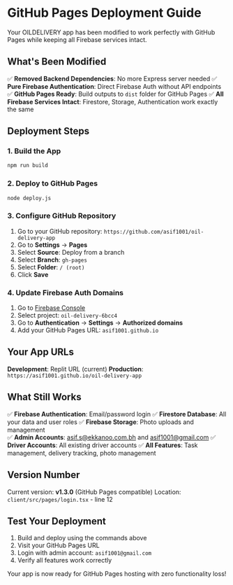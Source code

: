 # GitHub Pages Deployment Guide

Your OILDELIVERY app has been modified to work perfectly with GitHub Pages while keeping all Firebase services intact.

## What's Been Modified

✅ **Removed Backend Dependencies**: No more Express server needed
✅ **Pure Firebase Authentication**: Direct Firebase Auth without API endpoints  
✅ **GitHub Pages Ready**: Build outputs to `dist` folder for GitHub Pages
✅ **All Firebase Services Intact**: Firestore, Storage, Authentication work exactly the same

## Deployment Steps

### 1. Build the App
```bash
npm run build
```

### 2. Deploy to GitHub Pages
```bash
node deploy.js
```

### 3. Configure GitHub Repository
1. Go to your GitHub repository: `https://github.com/asif1001/oil-delivery-app`
2. Go to **Settings** → **Pages**
3. Select **Source**: Deploy from a branch
4. Select **Branch**: `gh-pages`
5. Select **Folder**: `/ (root)`
6. Click **Save**

### 4. Update Firebase Auth Domains
1. Go to [Firebase Console](https://console.firebase.google.com)
2. Select project: `oil-delivery-6bcc4`
3. Go to **Authentication** → **Settings** → **Authorized domains**
4. Add your GitHub Pages URL: `asif1001.github.io`

## Your App URLs

**Development**: Replit URL (current)
**Production**: `https://asif1001.github.io/oil-delivery-app`

## What Still Works

✅ **Firebase Authentication**: Email/password login
✅ **Firestore Database**: All your data and user roles
✅ **Firebase Storage**: Photo uploads and management  
✅ **Admin Accounts**: asif.s@ekkanoo.com.bh and asif1001@gmail.com
✅ **Driver Accounts**: All existing driver accounts
✅ **All Features**: Task management, delivery tracking, photo management

## Version Number

Current version: **v1.3.0** (GitHub Pages compatible)
Location: `client/src/pages/login.tsx` - line 12

## Test Your Deployment

1. Build and deploy using the commands above
2. Visit your GitHub Pages URL
3. Login with admin account: `asif1001@gmail.com`
4. Verify all features work correctly

Your app is now ready for GitHub Pages hosting with zero functionality loss!